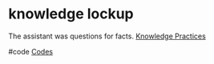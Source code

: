 # knowledge lockup
The assistant was questions for facts.
[Knowledge Practices](output/themes/Knowledge%20Practices.md)

#code [Codes](output/codes/Codes.md)